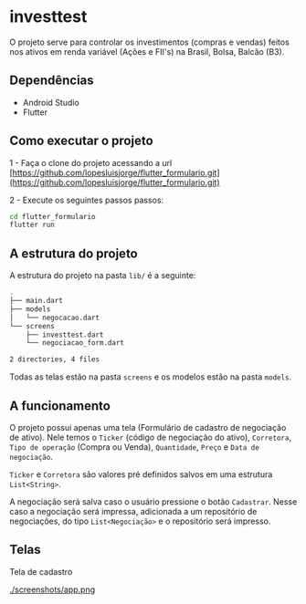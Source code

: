 # investtest

O projeto serve para controlar os investimentos (compras e vendas) feitos nos ativos em renda variável (Ações e FII's) na Brasil, Bolsa, Balcão (B3).

## Dependências

- Android Studio
- Flutter

## Como executar o projeto

1 - Faça o clone do projeto acessando a url [https://github.com/lopesluisjorge/flutter_formulario.git](https://github.com/lopesluisjorge/flutter_formulario.git)

2 - Execute os seguintes passos passos:

```sh
cd flutter_formulario
flutter run
```

## A estrutura do projeto

A estrutura do projeto na pasta `lib/` é a seguinte: 

```sh
.
├── main.dart
├── models
│   └── negocacao.dart
└── screens
    ├── investtest.dart
    └── negociacao_form.dart

2 directories, 4 files
```

Todas as telas estão na pasta `screens` e os modelos estão na pasta `models`. 

## A funcionamento

O projeto possui apenas uma tela (Formulário de cadastro de negociação de ativo). Nele temos o `Ticker` (código de negociação do ativo), `Corretora`, `Tipo de operação` (Compra ou Venda), `Quantidade`, `Preço` e `Data de negociação`.

`Ticker` e `Corretora` são valores pré definidos salvos em uma estrutura `List<String>`.

A negociação será salva caso o usuário pressione o botão `Cadastrar`. Nesse caso a negociação será impressa, adicionada a um repositório de negociações, do tipo `List<Negociação>` e o repositório será impresso.

## Telas

Tela de cadastro

[./screenshots/app.png](./screenshots/app.png)
